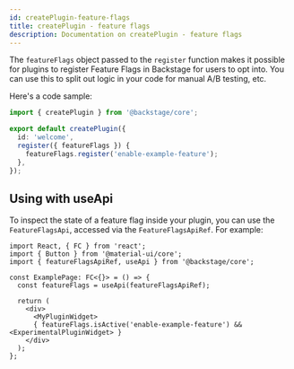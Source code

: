 ```yaml
---
id: createPlugin-feature-flags
title: createPlugin - feature flags
description: Documentation on createPlugin - feature flags
---
```


The `featureFlags` object passed to the `register` function makes it possible
for plugins to register Feature Flags in Backstage for users to opt into. You
can use this to split out logic in your code for manual A/B testing, etc.

Here's a code sample:

```typescript
import { createPlugin } from '@backstage/core';

export default createPlugin({
  id: 'welcome',
  register({ featureFlags }) {
    featureFlags.register('enable-example-feature');
  },
});
```

## Using with useApi

To inspect the state of a feature flag inside your plugin, you can use the
`FeatureFlagsApi`, accessed via the `FeatureFlagsApiRef`. For example:

```tsx
import React, { FC } from 'react';
import { Button } from '@material-ui/core';
import { featureFlagsApiRef, useApi } from '@backstage/core';

const ExamplePage: FC<{}> = () => {
  const featureFlags = useApi(featureFlagsApiRef);

  return (
    <div>
      <MyPluginWidget>
      { featureFlags.isActive('enable-example-feature') && <ExperimentalPluginWidget> }
    </div>
  );
};
```
